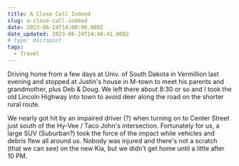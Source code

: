 ```yaml
---
title: A Close Call Indeed
slug: a-close-call-indeed
date: 2023-06-24T14:00:00.000Z
date_updated: 2023-06-24T14:48:41.000Z
# type: micropost
tags:
  - Travel
---
```


Driving home from a few days at Univ. of South Dakota in Vermillion last evening and stopped at Justin's house in M-town to meet his parents and grandmother, plus Deb & Doug.  We left there about 8:30 or so and I took the old Lincoln Highway into town to avoid deer along the road on the shorter rural route.

We nearly got hit by an impaired driver (?) when turning on to Center Street just south of the Hy-Vee / Taco John's intersection.  Fortunately for us, a large SUV (Suburban?) took the force of the impact while vehicles and debris flew all around us.  Nobody was injured and there's not a scratch (that we can see) on the new Kia, but we didn't get home until a little after 10 PM.
